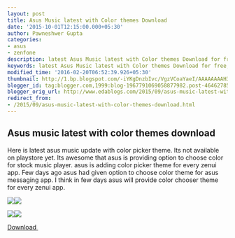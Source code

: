 ```yaml
---
layout: post
title: Asus Music latest with Color themes Download
date: '2015-10-01T12:15:00.000+05:30'
author: Pawneshwer Gupta
categories:
- asus
- zenfone
description: latest Asus Music latest with Color themes Download for free, asus music player custom theme,asus music latest update, asus music beta version latest download
keywords: latest Asus Music latest with Color themes Download for free, asus music player custom theme,asus music latest update, asus music beta version latest download
modified_time: '2016-02-20T06:52:39.926+05:30'
thumbnail: http://1.bp.blogspot.com/-iYKgDnzbIvc/VgzVCoaYaeI/AAAAAAAAH34/prbAVHq-8JQ/s72-c/asus-music-latest-with-color-themes-download-1.png
blogger_id: tag:blogger.com,1999:blog-1967791069058877982.post-4646278508428850928
blogger_orig_url: http://www.edablogs.com/2015/09/asus-music-latest-with-color-themes-download.html
redirect_from:
- /2015/09/asus-music-latest-with-color-themes-download.html
---
```


## Asus music latest with color themes download

Here is latest asus music update with color picker theme. Its not available on playstore yet. Its awesome that asus is providing option to choose color for stock music player. asus is adding color picker theme for every zenui app. Few days ago asus had given option to choose color theme for asus messaging app. I think in few days asus will provide color chooser theme for every zenui app.

[![](http://1.bp.blogspot.com/-iYKgDnzbIvc/VgzVCoaYaeI/AAAAAAAAH34/prbAVHq-8JQ/s320/asus-music-latest-with-color-themes-download-1.png)](http://1.bp.blogspot.com/-iYKgDnzbIvc/VgzVCoaYaeI/AAAAAAAAH34/prbAVHq-8JQ/s1600/asus-music-latest-with-color-themes-download-1.png)[![](http://1.bp.blogspot.com/-HQ651S5_Gwk/VgzVEaVUCzI/AAAAAAAAH4I/gL-pVOuQRVI/s320/asus-music-latest-with-color-themes-download-2.png)](http://1.bp.blogspot.com/-HQ651S5_Gwk/VgzVEaVUCzI/AAAAAAAAH4I/gL-pVOuQRVI/s1600/asus-music-latest-with-color-themes-download-2.png)

[![](http://4.bp.blogspot.com/-tbz09VqSwWc/VgzVDSIcwNI/AAAAAAAAH38/OxotIGKV8cM/s320/asus-music-latest-with-color-themes-download-3.png)](http://4.bp.blogspot.com/-tbz09VqSwWc/VgzVDSIcwNI/AAAAAAAAH38/OxotIGKV8cM/s1600/asus-music-latest-with-color-themes-download-3.png)[![](http://2.bp.blogspot.com/-RUgcuuEkxI8/VgzVE7fm8AI/AAAAAAAAH4M/-8G8P1LyENM/s320/asus-music-latest-with-color-themes-download-4.png)](http://2.bp.blogspot.com/-RUgcuuEkxI8/VgzVE7fm8AI/AAAAAAAAH4M/-8G8P1LyENM/s1600/asus-music-latest-with-color-themes-download-4.png)

[Download ](https://userscloud.com/48yta4diggh9)  